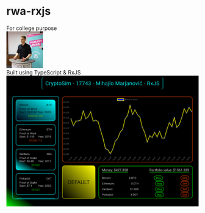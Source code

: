 # rwa-rxjs

For college purpose <br/>
![Favicon](./src/assets/favicon.png) <br/>
Built using TypeScript & RxJS <br/>
![Project preview](./src/assets/rwa-rxjs.png)
